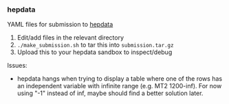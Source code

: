 ### hepdata

YAML files for submission to [hepdata](https://www.hepdata.net)

1. Edit/add files in the relevant directory
2. `./make_submission.sh` to tar this into `submission.tar.gz`
3. Upload this to your hepdata sandbox to inspect/debug

Issues:
* hepdata hangs when trying to display a table where one of the rows
has an independent variable with infinite range (e.g. MT2 1200-inf).
For now using "-1" instead of inf, maybe should find a better solution later.
